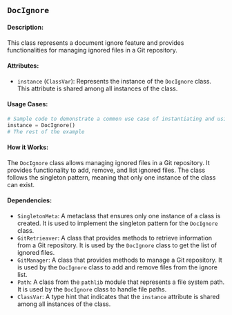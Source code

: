 ## `DocIgnore`

#### Description:
This class represents a document ignore feature and provides functionalities for managing ignored files in a Git repository.

#### Attributes:
- `instance` (`ClassVar`): Represents the instance of the `DocIgnore` class. This attribute is shared among all instances of the class.

#### Usage Cases:

```python
# Sample code to demonstrate a common use case of instantiating and using the class
instance = DocIgnore()
# The rest of the example
```

#### How it Works:

The `DocIgnore` class allows managing ignored files in a Git repository. It provides functionality to add, remove, and list ignored files. The class follows the singleton pattern, meaning that only one instance of the class can exist.

#### Dependencies:
- `SingletonMeta`: A metaclass that ensures only one instance of a class is created. It is used to implement the singleton pattern for the `DocIgnore` class.
- `GitRetrieaver`: A class that provides methods to retrieve information from a Git repository. It is used by the `DocIgnore` class to get the list of ignored files.
- `GitManager`: A class that provides methods to manage a Git repository. It is used by the `DocIgnore` class to add and remove files from the ignore list.
- `Path`: A class from the `pathlib` module that represents a file system path. It is used by the `DocIgnore` class to handle file paths.
- `ClassVar`: A type hint that indicates that the `instance` attribute is shared among all instances of the class.